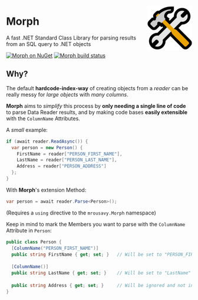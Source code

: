 <p align="center">
  <img align="right" src="https://raw.githubusercontent.com/mrousavy/Morph/master/Images/emoji_hammer_and_wrench.png" height="120" />
  <h1 align="left">Morph</h3>
  <p align="left">A fast .NET Standard Class Library for parsing results from an SQL query to .NET objects</p>
  <p align="left">
    <a href="http://nuget.org/packages/Morph/"><img src="https://img.shields.io/badge/nuget-Morph-blue.svg" alt="Morph on NuGet"></a>
    <a href="https://ci.appveyor.com/project/mrousavy/morph"><img src="https://ci.appveyor.com/api/projects/status/k6dd0rtskfjxrw4o?svg=true" alt="Morph build status"></a>
  </p>
</p>

## Why?

The default **hardcode-index-way** of creating objects from a _reader_ can be really messy for _large objects_ with _many columns_.

**Morph** aims to _simplify_ this process by **only needing a single line of code** to parse Data Reader results, and by making code bases **easily extensible** with the `ColumnName` Attributes.

A _small_ example:
```cs
if (await reader.ReadAsync()) {
  var person = new Person() {
    FirstName = reader["PERSON_FIRST_NAME"],
    LastName = reader["PERSON_LAST_NAME"],
    Address = reader["PERSON_ADDRESS"]
  };
}
```

With **Morph**'s extension Method:
```cs
var person = await reader.Parse<Person>();
```
(Requires a `using` directive to the `mrousavy.Morph` namespace)

Keep in mind to mark the Members you want to parse with the `ColumnName` Attribute in `Person`:
```cs
public class Person {
  [ColumnName("PERSON_FIRST_NAME")]
  public string FirstName { get; set; }   // Will be set to "PERSON_FIRST_NAME" (ColumnName parameter) from the DataBase

  [ColumnName()]
  public string LastName { get; set; }    // Will be set to "LastName" (Member name) from the DataBase

  public string Address { get; set; }     // Will be ignored and not initialized by the Parser
}
```
